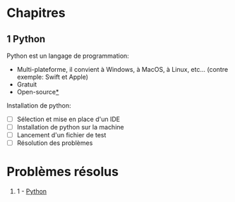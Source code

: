 # Chapitres

## 1 Python

Python est un langage de programmation:
- Multi-plateforme, il convient à Windows, à MacOS, à Linux, etc... (contre exemple: Swift et Apple)
- Gratuit
- Open-source[\*](https://github.com/LageCode/Mouss/blob/master/dictionnaire.md#open-source)

Installation de python:
- [ ] Sélection et mise en place d'un IDE
- [ ] Installation de python sur la machine
- [ ] Lancement d'un fichier de test
- [ ] Résolution des problèmes

# Problèmes résolus

1. 1 - [Python](#1-python)

